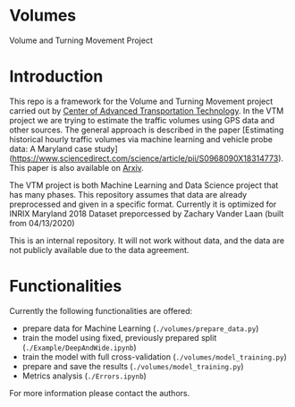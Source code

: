 # Volumes
Volume and Turning Movement Project

# Introduction
This repo is a framework for the Volume and Turning Movement project carried out by [Center of Advanced Transportation Technology](http://www.catt.umd.edu/). 
In the VTM project we are trying to estimate the traffic volumes using GPS data and other sources. The general approach is described in the paper [Estimating historical hourly traffic volumes via machine learning and vehicle probe data: A Maryland case study] (https://www.sciencedirect.com/science/article/pii/S0968090X18314773). This paper is also available on [Arxiv](https://arxiv.org/abs/1711.00721).

The VTM project is both Machine Learning and Data Science project that has many phases. This repository assumes that data are already preprocessed and given in a specific format. Currently it is optimized for INRIX Maryland 2018 Dataset preporcessed by Zachary Vander Laan (built from 04/13/2020)

This is an internal repository. It will not work without data, and the data are not publicly available due to the data agreement. 

# Functionalities

Currently the following functionalities are offered:
- prepare data for Machine Learning (`./volumes/prepare_data.py`)
- train the model using fixed, previously prepared split (`./Example/DeepAndWide.ipynb`)
- train the model with full cross-validation (`./volumes/model_training.py`)
- prepare and save the results (`./volumes/model_training.py`)
- Metrics analysis (`./Errors.ipynb`)

For more information please contact the authors.
